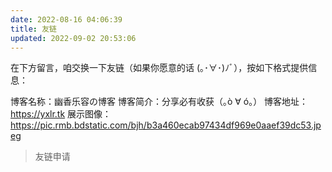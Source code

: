 ```yaml
---
date: 2022-08-16 04:06:39
title: 友链
updated: 2022-09-02 20:53:06
---
```

<div id="qexo-friends"></div>
<link rel="stylesheet" href="https://cdn.yxlr.tk/npm/qexo-static@1.1.3/hexo/friends/friends.css"/>
<script data-pjax src="https://cdn.jsdelivr.net/npm/qexo-static@1.1.3/hexo/friends/friends.js"></script>
<script>loadQexoFriends("qexo-friends", "https://admin-yxlr.tk")</script>
在下方留言，咱交换一下友链（如果你愿意的话 (｡･∀･)ﾉﾞ），按如下格式提供信息：

博客名称：幽香乐容の博客
博客简介：分享必有收获（｡ò ∀ ó｡）
博客地址：https://yxlr.tk
展示图像：https://pic.rmb.bdstatic.com/bjh/b3a460ecab97434df969e0aaef39dc53.jpeg

> 友链申请

<div id="friends-api"></div><script src="https://cdn.yxlr.tk/gh/Fgaoxing/blog-cdn@main/source/js/friends-api.js"></script><script>qexo_friend_api("friends-api","https://admin-yxlr.tk");</script>

